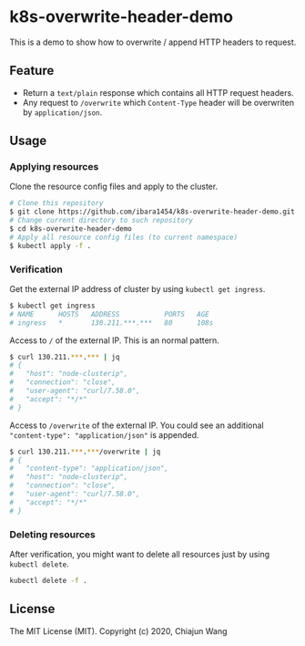 # k8s-overwrite-header-demo

This is a demo to show how to overwrite / append HTTP headers to request.

## Feature

- Return a `text/plain` response which contains all HTTP request headers.
- Any request to `/overwrite` which `Content-Type` header will be overwriten by `application/json`.

## Usage

### Applying resources

Clone the resource config files and apply to the cluster.

```bash
# Clone this repository
$ git clone https://github.com/ibara1454/k8s-overwrite-header-demo.git
# Change current directory to such repository
$ cd k8s-overwrite-header-demo
# Apply all resource config files (to current namespace)
$ kubectl apply -f .
```

### Verification

Get the external IP address of cluster by using `kubectl get ingress`.

```bash
$ kubectl get ingress
# NAME      HOSTS   ADDRESS           PORTS   AGE
# ingress   *       130.211.***.***   80      108s
```

Access to `/` of the external IP. This is an normal pattern.

```bash
$ curl 130.211.***.*** | jq
# {
#   "host": "node-clusterip",
#   "connection": "close",
#   "user-agent": "curl/7.58.0",
#   "accept": "*/*"
# }
```

Access to `/overwrite` of the external IP. You could see an additional `"content-type": "application/json"` is appended.

```bash
$ curl 130.211.***.***/overwrite | jq
# {
#   "content-type": "application/json",
#   "host": "node-clusterip",
#   "connection": "close",
#   "user-agent": "curl/7.58.0",
#   "accept": "*/*"
# }
```

### Deleting resources

After verification, you might want to delete all resources just by using `kubectl delete`.

```bash
kubectl delete -f .
```

## License

The MIT License (MIT).
Copyright (c) 2020, Chiajun Wang
